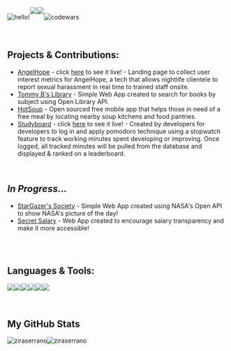 <div style="display: flex; flex-direction: row;" align=center >


![hello!](https://user-images.githubusercontent.com/62843819/192885578-70e2e3fb-d50c-45aa-ae47-cb1487870fbf.png)

<br>

<!--  <a href="https://ziraserrano.netlify.app/" target="_blank">
    <img src="https://img.shields.io/badge/%E2%99%A1-%20%20portfolio-%23d2d8ff"/>
  </a> -->
  <a href="https://twitter.com/zira_serrano" target="_blank">
    <img src="https://img.shields.io/badge/%E2%99%A1-%20twitter-%23d2d8ff"/>
  </a>
  <a href="https://www.linkedin.com/in/zira-serrano-45451282/" target="_blank">
    <img src="https://img.shields.io/badge/%E2%99%A1-%20linkedin-%23d2d8ff"/>
  </a>

  
<br>
<br>
<br>

![codewars](https://www.codewars.com/users/ziraserrano/badges/small)

</div>

<br>


## Projects & Contributions:

- [AngelHope](https://github.com/jasminepvo/angelhope) - click [here](https://angelhope.netlify.app/) to see it live! - Landing page to collect user interest metrics for AngelHope, a tech that allows nightlife clientele to report sexual harassment in real time to trained staff onsite.
- [Tommy B's Library](https://github.com/ziraserrano/books-api) - Simple Web App created to search for books by subject using Open Library API.
- [HotSoup](https://github.com/HotSoupRepos) - Open sourced free mobile app that helps those in need of a free meal by locating nearby soup kitchens and food pantries.
- [Studyboard](https://github.com/kyle-christian/StudyBoard) - click [here](https://studyboard.kyle-christian.repl.co) to see it live! - Created by developers for developers to log in and apply pomodoro technique using a stopwatch feature to track working minutes spent developing or improving. Once logged, all tracked minutes will be pulled from the database and displayed & ranked on a leaderboard.

<br>

## *In Progress...*

- [StarGazer's Society](https://github.com/ziraserrano/stargazersAPOD) - Simple Web App created using NASA's Open API to show NASA's picture of the day!
- [Secret Salary](https://github.com/ziraserrano/secretsalary) - Web App created to encourage salary transparency and make it more accessible!



<br>
<br> 

## Languages & Tools:

<div style="display: flex; flex-direction: row;" align=left >
  <a href="https://www.w3.org/html/" target="_blank">
    <img src="https://img.shields.io/static/v1?&style=flat&logo=HTML5&logoColor=grey&labelColor=d2d8ff&label=&message=HTML&color=d2d8ff"/>
  </a>
  <a href="https://www.w3schools.com/css/" target="_blank">
    <img src="https://img.shields.io/static/v1?&style=flat&logo=CSS3&logoColor=grey&labelColor=d2d8ff&label=&message=CSS&color=d2d8ff"/>
  </a>
  <a href="https://www.w3schools.com/javascript/" target="_blank">
    <img src="https://img.shields.io/static/v1?&style=flat&logo=javascript&logoColor=grey&labelColor=d2d8ff&label=&message=JAVASCRIPT&color=d2d8ff"/>
  </a>
   <a href="https://www.w3schools.com/react/" target="_blank">
    <img src="https://img.shields.io/static/v1?&style=flat&logo=react&logoColor=grey&labelColor=d2d8ff&label=&message=REACT&color=d2d8ff"/>
  </a>
   <a href="https://www.w3schools.com/tailwind/" target="_blank">
    <img src="https://img.shields.io/static/v1?&style=flat&logo=tailwindcss&logoColor=grey&labelColor=d2d8ff&label=&message=TAILWIND&color=d2d8ff"/>
  </a>
  <a href="https://git-scm.com/" target="_blank">
    <img src="https://img.shields.io/static/v1?&style=flat&logo=git&logoColor=grey&labelColor=d2d8ff&label=&message=GIT&color=d2d8ff"/>
  </a>
 </div>
 
 <br>
 <br>

 
 ## My GitHub Stats
<div style="display: flex; flex-direction: row;">
 <img class="img" src="https://github-readme-stats.vercel.app/api?username=ziraserrano&show_icons=true&theme=tokyonight" alt="ziraserrano"/>
 <img class="img" src="https://github-readme-stats.vercel.app/api/top-langs/?username=ziraserrano&layout=compact&theme=tokyonight" alt="ziraserrano"/>
</div>



